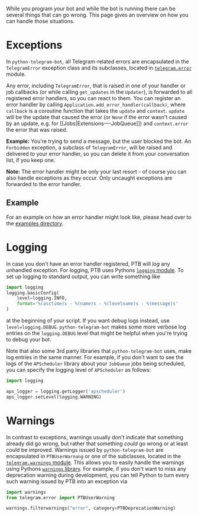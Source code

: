 While you program your bot and while the bot is running there can be several things that can go wrong. This page gives an overview on how you can handle those situations.

# Exceptions

In `python-telegram-bot`, all Telegram-related errors are encapsulated in the `TelegramError` exception class and its subclasses, located in [`telegram.error`](https://python-telegram-bot.readthedocs.io/en/stable/telegram.error.html) module.

Any error, including `TelegramError`, that is raised in one of your handler or job callbacks (or while calling `get_updates` in the `Updater`), is forwarded to all registered error handlers, so you can react to them. You can register an error handler by calling `Application.add_error_handler(callback)`, where `callback` is a coroutine function that takes the `update` and `context`. `update` will be the update that caused the error (or `None` if the error wasn't caused by an update, e.g. for [[Jobs|Extensions-–-JobQueue]]) and `context.error` the error that was raised.

**Example:** You're trying to send a message, but the user blocked the bot. An `Forbidden` exception, a subclass of `TelegramError`, will be raised and delivered to your error handler, so you can delete it from your conversation list, if you keep one.

**Note:** The error handler might be only your last resort - of course you can also handle exceptions as they occur. Only uncaught exceptions are forwarded to the error handler.

## Example

For an example on how an error handler might look like, please head over to the [examples directory](https://github.com/python-telegram-bot/python-telegram-bot/tree/master/examples).

# Logging

In case you don't have an error handler registered, PTB will *log* any unhandled exception.
For logging, PTB uses Pythons [`logging` module](https://docs.python.org/3/library/logging.html).
To set up logging to standard output, you can write something like
```python
import logging
logging.basicConfig(
    level=logging.INFO,
    format='%(asctime)s - %(name)s - %(levelname)s - %(message)s'
)
```
at the beginning of your script. If you want debug logs instead, use `level=logging.DEBUG`.
`python-telegram-bot` makes some more verbose log entries on the `logging.DEBUG` level that might be helpful when you're trying to debug your bot.

Note that also some 3rd party libraries that `python-telegram-bot` uses, make log entries in the same manner. For example, if you don't want to see the logs of the `APScheduler` library about your `JobQueue` jobs being scheduled, you can specify the logging level of `APScheduler` as follows:

```python
import logging

aps_logger = logging.getLogger('apscheduler')
aps_logger.setLevel(logging.WARNING)
```

# Warnings

In contrast to exceptions, warnings usually don't indicate that something already did go wrong, but rather that something *could* go wrong or at least could be improved.
Warnings issued by `python-telegram-bot` are encapsulated in `PTBUserWarnang` or one of the subclasses, located in the [`telegram.warnings` module](https://python-telegram-bot.readthedocs.io/en/stable/telegram.warnings.html).
This allows you to easily handle the warnings using Pythons [`warnings` library](https://docs.python.org/3/library/warnings.html).
For example, if you don't want to miss any deprecation warning during development, you can tell Python to turn every such warning issued by PTB into an exception via

```python
import warnings
from telegram.error import PTBUserWarning

warnings.filterwarnings("error", category=PTBDeprecationWarning)
```